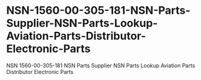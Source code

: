 # NSN-1560-00-305-181-NSN-Parts-Supplier-NSN-Parts-Lookup-Aviation-Parts-Distributor-Electronic-Parts
NSN 1560-00-305-181 NSN Parts Supplier NSN Parts Lookup Aviation Parts Distributor Electronic Parts
